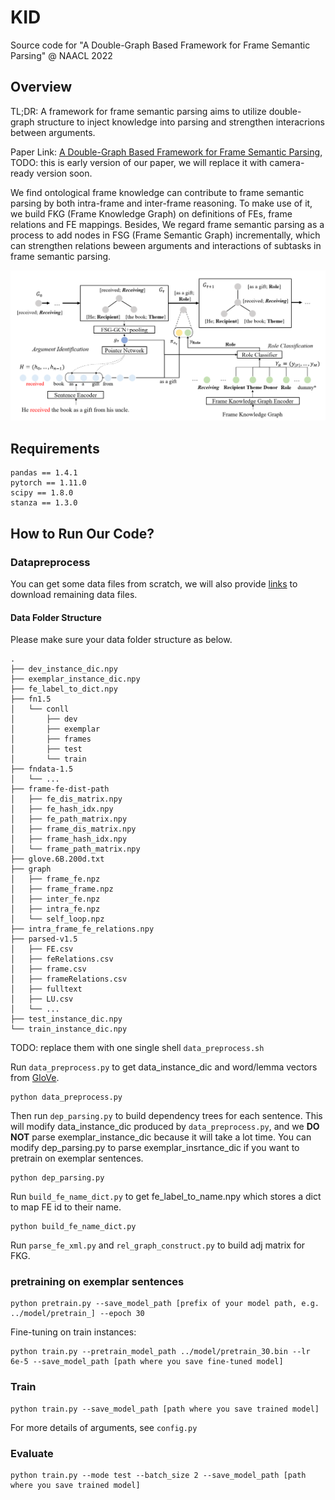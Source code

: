 # KID
Source code for "A Double-Graph Based Framework for Frame Semantic Parsing" @ NAACL 2022
## Overview
TL;DR: A framework for frame semantic parsing aims to utilize double-graph structure to inject knowledge into parsing and strengthen interacrions between arguments.

Paper Link: [A Double-Graph Based Framework for Frame Semantic Parsing](https://openreview.net/pdf?id=STUnTbwKMXm), TODO: this is early version of our paper, we will replace it with camera-ready version soon.

We find ontological frame knowledge can contribute to frame semantic parsing by both intra-frame and inter-frame reasoning. To make use of it, we build FKG (Frame Knowledge Graph) on definitions of FEs, frame relations and FE mappings. Besides, We regard frame semantic parsing as a process to add nodes in FSG (Frame Semantic Graph) incrementally, which can strengthen relations beween arguments and interactions of subtasks in frame semantic parsing. 

<div align=center>
<img width=800 src="./figure5.png"/>
</div>

## Requirements
```
pandas == 1.4.1
pytorch == 1.11.0
scipy == 1.8.0
stanza == 1.3.0
```

## How to Run Our Code?
### Datapreprocess
You can get some data files from scratch, we will also provide [links](https://drive.google.com/drive/folders/1MRqhlWwHsAVnwH-HUb8990nTasvkK-fR?usp=sharing) to download remaining data files.


#### Data Folder Structure

Please make sure your data folder structure as below.
```
.
├── dev_instance_dic.npy
├── exemplar_instance_dic.npy
├── fe_label_to_dict.npy
├── fn1.5
│   └── conll
│       ├── dev
│       ├── exemplar
│       ├── frames
│       ├── test
│       └── train
├── fndata-1.5
│   └── ...
├── frame-fe-dist-path
│   ├── fe_dis_matrix.npy
│   ├── fe_hash_idx.npy
│   ├── fe_path_matrix.npy
│   ├── frame_dis_matrix.npy
│   ├── frame_hash_idx.npy
│   └── frame_path_matrix.npy
├── glove.6B.200d.txt
├── graph
│   ├── frame_fe.npz
│   ├── frame_frame.npz
│   ├── inter_fe.npz
│   ├── intra_fe.npz
│   └── self_loop.npz
├── intra_frame_fe_relations.npy
├── parsed-v1.5
│   ├── FE.csv
│   ├── feRelations.csv
│   ├── frame.csv
│   ├── frameRelations.csv
│   ├── fulltext
│   ├── LU.csv
│   └── ...
├── test_instance_dic.npy
└── train_instance_dic.npy
```


TODO: replace them with one single shell `data_preprocess.sh`

Run `data_preprocess.py` to get data_instance_dic and word/lemma vectors from [GloVe](https://nlp.stanford.edu/projects/glove/).
```
python data_preprocess.py
```

Then run `dep_parsing.py` to build dependency trees for each sentence. This will modify data_instance_dic produced by `data_preprocess.py`, and we **DO NOT** parse exemplar_instance_dic because it will take a lot time. You can modify dep_parsing.py to parse exemplar_insrtance_dic if you want to pretrain on exemplar sentences.
```
python dep_parsing.py
```

Run `build_fe_name_dict.py` to get fe_label_to_name.npy which stores a dict to map FE id to their name.
```
python build_fe_name_dict.py
```

Run `parse_fe_xml.py` and `rel_graph_construct.py` to build adj matrix for FKG.

### pretraining on exemplar sentences
```
python pretrain.py --save_model_path [prefix of your model path, e.g. ../model/pretrain_] --epoch 30
```

Fine-tuning on train instances:

```
python train.py --pretrain_model_path ../model/pretrain_30.bin --lr 6e-5 --save_model_path [path where you save fine-tuned model]
```

### Train
```
python train.py --save_model_path [path where you save trained model]
```

For more details of arguments, see `config.py`

### Evaluate
```
python train.py --mode test --batch_size 2 --save_model_path [path where you save trained model]
```
